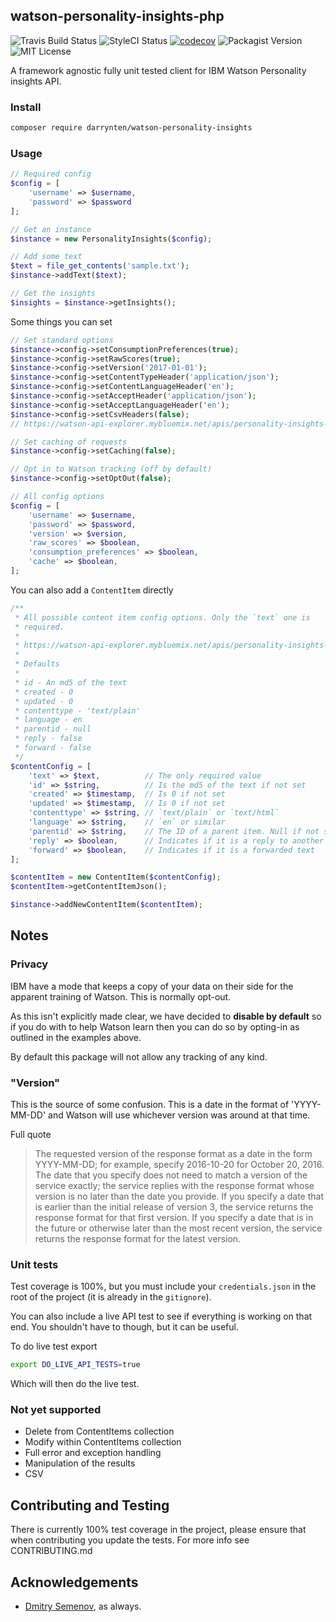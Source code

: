 ## watson-personality-insights-php

![Travis Build Status](https://travis-ci.org/darrynten/watson-personality-insights-php.svg?branch=master)
![StyleCI Status](https://styleci.io/repos/81687310/shield?branch=master)
[![codecov](https://codecov.io/gh/darrynten/watson-personality-insights-php/branch/master/graph/badge.svg)](https://codecov.io/gh/darrynten/watson-personality-insights-php)
![Packagist Version](https://img.shields.io/packagist/v/darrynten/watson-personality-insights-php.svg)
![MIT License](https://img.shields.io/github/license/darrynten/watson-personality-insights-php.svg)

A framework agnostic fully unit tested client for IBM Watson Personality
insights API.

### Install

```bash
composer require darrynten/watson-personality-insights
```

### Usage

```php
// Required config
$config = [
    'username' => $username,
    'password' => $password
];

// Get an instance
$instance = new PersonalityInsights($config);

// Add some text
$text = file_get_contents('sample.txt');
$instance->addText($text);

// Get the insights
$insights = $instance->getInsights();
```

Some things you can set

```php
// Set standard options
$instance->config->setConsumptionPreferences(true);
$instance->config->setRawScores(true);
$instance->config->setVersion('2017-01-01');
$instance->config->setContentTypeHeader('application/json');
$instance->config->setContentLanguageHeader('en');
$instance->config->setAcceptHeader('application/json');
$instance->config->setAcceptLanguageHeader('en');
$instance->config->setCsvHeaders(false);
// https://watson-api-explorer.mybluemix.net/apis/personality-insights-v3#!/personality45insights/profile

// Set caching of requests
$instance->config->setCaching(false);

// Opt in to Watson tracking (off by default)
$instance->config->setOptOut(false);

// All config options
$config = [
    'username' => $username,
    'password' => $password,
    'version' => $version,
    'raw_scores' => $boolean,
    'consumption_preferences' => $boolean,
    'cache' => $boolean,
];

```

You can also add a `ContentItem` directly

```php
/**
 * All possible content item config options. Only the `text` one is
 * required.
 *
 * https://watson-api-explorer.mybluemix.net/apis/personality-insights-v3#!/personality45insights/profile
 *
 * Defaults
 *
 * id - An md5 of the text
 * created - 0
 * updated - 0
 * contenttype - 'text/plain'
 * language - en
 * parentid - null
 * reply - false
 * forward - false
 */
$contentConfig = [
    'text' => $text,          // The only required value
    'id' => $string,          // Is the md5 of the text if not set
    'created' => $timestamp,  // Is 0 if not set
    'updated' => $timestamp,  // Is 0 if not set
    'contenttype' => $string, // `text/plain` or `text/html`
    'language' => $string,    // `en` or similar
    'parentid' => $string,    // The ID of a parent item. Null if not set
    'reply' => $boolean,      // Indicates if it is a reply to another
    'forward' => $boolean,    // Indicates if it is a forwarded text
];

$contentItem = new ContentItem($contentConfig);
$contentItem->getContentItemJson();

$instance->addNewContentItem($contentItem);
```

## Notes

### Privacy

IBM have a mode that keeps a copy of your data on their side for the
apparent training of Watson. This is normally opt-out.

As this isn't explicitly made clear, we have decided to **disable by
default** so if you do with to help Watson learn then you can do
so by opting-in as outlined in the examples above.

By default this package will not allow any tracking of any kind.

### "Version"

This is the source of some confusion. This is a date in the format of
'YYYY-MM-DD' and Watson will use whichever version was around at that
time.

Full quote

> The requested version of the response format as a date in the form
YYYY-MM-DD; for example, specify 2016-10-20 for October 20, 2016. The
date that you specify does not need to match a version of the service
exactly; the service replies with the response format whose version is
no later than the date you provide. If you specify a date that is earlier
than the initial release of version 3, the service returns the response
format for that first version. If you specify a date that is in the future
or otherwise later than the most recent version, the service returns the
response format for the latest version.

### Unit tests

Test coverage is 100%, but you must include your `credentials.json` in
the root of the project (it is already in the `gitignore`).

You can also include a live API test to see if everything is working on
that end. You shouldn't have to though, but it can be useful.

To do live test export 

```bash
export DO_LIVE_API_TESTS=true
```

Which will then do the live test.

### Not yet supported

* Delete from ContentItems collection
* Modify within ContentItems collection
* Full error and exception handling
* Manipulation of the results
* CSV

## Contributing and Testing

There is currently 100% test coverage in the project, please ensure that
when contributing you update the tests. For more info see CONTRIBUTING.md

## Acknowledgements

* [Dmitry Semenov](https://github.com/mxnr), as always.
